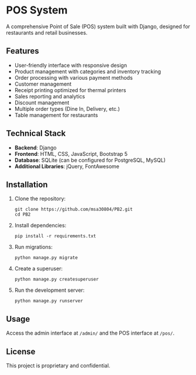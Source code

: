 # POS System

A comprehensive Point of Sale (POS) system built with Django, designed for restaurants and retail businesses.

## Features

- User-friendly interface with responsive design
- Product management with categories and inventory tracking
- Order processing with various payment methods
- Customer management
- Receipt printing optimized for thermal printers
- Sales reporting and analytics
- Discount management
- Multiple order types (Dine In, Delivery, etc.)
- Table management for restaurants

## Technical Stack

- **Backend**: Django
- **Frontend**: HTML, CSS, JavaScript, Bootstrap 5
- **Database**: SQLite (can be configured for PostgreSQL, MySQL)
- **Additional Libraries**: jQuery, FontAwesome

## Installation

1. Clone the repository:
   ```
   git clone https://github.com/msa30804/PB2.git
   cd PB2
   ```

2. Install dependencies:
   ```
   pip install -r requirements.txt
   ```

3. Run migrations:
   ```
   python manage.py migrate
   ```

4. Create a superuser:
   ```
   python manage.py createsuperuser
   ```

5. Run the development server:
   ```
   python manage.py runserver
   ```

## Usage

Access the admin interface at `/admin/` and the POS interface at `/pos/`.

## License

This project is proprietary and confidential. 